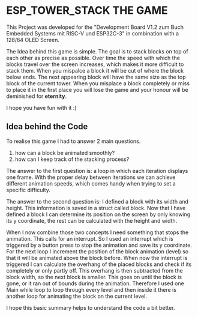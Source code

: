 # ESP_TOWER_STACK THE GAME

This Project was developed for the "Development Board V1.2 zum Buch Embedded Systems mit RISC-V und ESP32C-3" in combination with a 128/64 OLED Screen.

The Idea behind this game is simple. The goal is to stack blocks on top of each other as precise as possible.
Over time the speed with which the blocks travel over the screen increases, which makes it more difficult to stack them.
When you mispalce a block it will be cut of where the block below ends. The next appearing block will have the same size as the top block of the current tower. When you misplace a block completely or miss to place it in the first place you will lose the game and your honour will be deminished for **eternity**. 

I hope you have fun with it :)


## Idea behind the Code

To realise this game I had to answer 2 main questions. 

1. how can a block be animated smoothly?
2. how can I keep track of the stacking process?

The answer to the first question is: a loop in which each iteration displays one frame. With the proper delay between iterations we can achieve different animation speeds, which comes handy when trying to set a specific difficulty.

The answer to the second question is: I defined a block with its width and height. This information is saved in a struct called block. Now that I have defined a block I can determine its position on the screen by only knowing its y coordinate, the rest can be calculated with the height and width. 

When I now combine those two concepts I need something that stops the animation. This calls for an interrupt. So I used an interrupt which is triggered by a button press to stop the animation and save its y coordinate. For the next loop I increment the position of the block animation (level) so that it will be animated above the block before. When now the interrupt is triggered I can calculate the overhang of the placed blocks and check if its completely or only partly off. This overhang is then subtracted from the block width, so the next block is smaller. This goes on until the block is gone, or it ran out of bounds during the animation.
Therefore I used one Main while loop to loop through every level and then inside it there is another loop for animating the block on the current level.

I hope this basic summary helps to understand the code a bit better.
